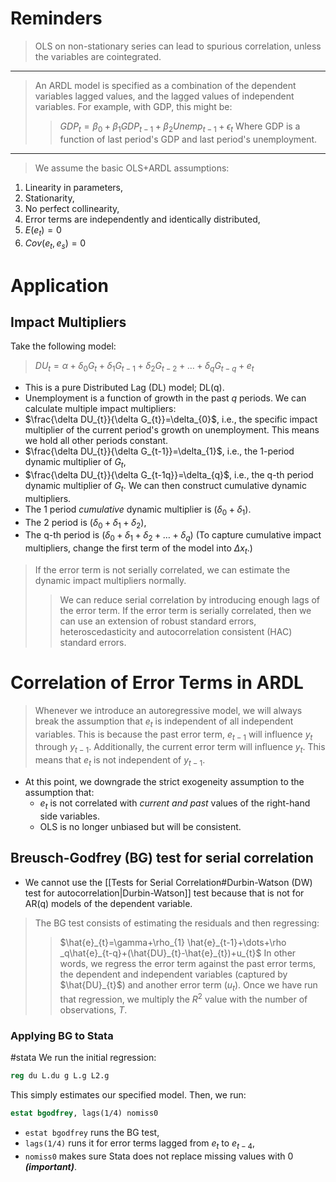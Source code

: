 # Reminders
>OLS on non-stationary series can lead to spurious correlation, unless the variables are cointegrated.
---
>An ARDL model is specified as a combination of the dependent variables lagged values, and the lagged values of independent variables. For example, with GDP, this might be:
>>$GDP_{t}=\beta_{0}+\beta_{1} GDP_{t-1}+\beta_{2}Unemp_{t-1}+\epsilon_{t}$
>>Where GDP is a function of last period's GDP and last period's unemployment.
---
>We assume the basic OLS+ARDL assumptions:
1. Linearity in parameters,
2. Stationarity,
3. No perfect collinearity,
4. Error terms are independently and identically distributed,
5. $E(e_{t})=0$
6. $Cov(e_{t},e_{s})=0$
# Application
## Impact Multipliers
Take the following model:
>$DU_{t}=\alpha+\delta_{0}G_{t}+\delta_{1}G_{t-1}+\delta_{2}G_{t-2}+\dots+\delta_{q}G_{t-q}+e_{t}$
- This is a pure Distributed Lag (DL) model; DL(q).
- Unemployment is a function of growth in the past *q* periods.
We can calculate multiple impact multipliers:
- $\frac{\delta DU_{t}}{\delta G_{t}}=\delta_{0}$, i.e., the specific impact multiplier of the current period's growth on unemployment. This means we hold all other periods constant.
- $\frac{\delta DU_{t}}{\delta G_{t-1}}=\delta_{1}$, i.e., the 1-period dynamic multiplier of $G_{t}$,
- $\frac{\delta DU_{t}}{\delta G_{t-1q}}=\delta_{q}$, i.e., the q-th period dynamic multiplier of $G_{t}$.
We can then construct cumulative dynamic multipliers.
- The 1 period *cumulative* dynamic multiplier is $(\delta_{0}+\delta_{1})$.
- The 2 period is $(\delta_{0}+\delta_{1}+\delta_{2})$,
- The q-th period is $(\delta_{0}+\delta_{1}+\delta_{2}+\dots+\delta _{q})$
(To capture cumulative impact multipliers, change the first term of the model into $\Delta x_{t}$.)

>If the error term is not serially correlated, we can estimate the dynamic impact multipliers normally.
>>We can reduce serial correlation by introducing enough lags of the error term.
>If the error term is serially correlated, then we can use an extension of robust standard errors, heteroscedasticity and autocorrelation consistent (HAC) standard errors.
# Correlation of Error Terms in ARDL
>Whenever we introduce an autoregressive model, we will always break the assumption that $e_{t}$ is independent of all independent variables.
>This is because the past error term, $e_{t-1}$ will influence $y_{t}$ through $y_{t-1}$.
>Additionally, the current error term will influence $y_{t}$.
>This means that $e_{t}$ is not independent of $y_{t-1}$.
- At this point, we downgrade the strict exogeneity assumption to the assumption that:
	- $e_{t}$ is not correlated with *current and past* values of the right-hand side variables.
	- OLS is no longer unbiased but will be consistent.
## Breusch-Godfrey (BG) test for serial correlation
- We cannot use the [[Tests for Serial Correlation#Durbin-Watson (DW) test for autocorrelation|Durbin-Watson]] test because that is not for AR(q) models of the dependent variable.
>The BG test consists of estimating the residuals and then regressing:
>>$\hat{e}_{t}=\gamma+\rho_{1} \hat{e}_{t-1}+\dots+\rho _q\hat{e}_{t-q}+(\hat{DU}_{t}-\hat{e}_{t})+u_{t}$
>>In other words, we regress the error term against the past error terms, the dependent and independent variables (captured by $\hat{DU}_{t}$) and another error term ($u_{t}$).
>Once we have run that regression, we multiply the $R^{2}$ value with the number of observations, $T$.
### Applying BG to Stata
#stata
We run the initial regression:
```Stata
reg du L.du g L.g L2.g
```
This simply estimates our specified model.
Then, we run:
```Stata
estat bgodfrey, lags(1/4) nomiss0
```
- `estat bgodfrey` runs the BG test,
- `lags(1/4)` runs it for error terms lagged from $e_{t}$ to $e_{t-4}$,
- `nomiss0` makes sure Stata does not replace missing values with 0 ***(important)***.